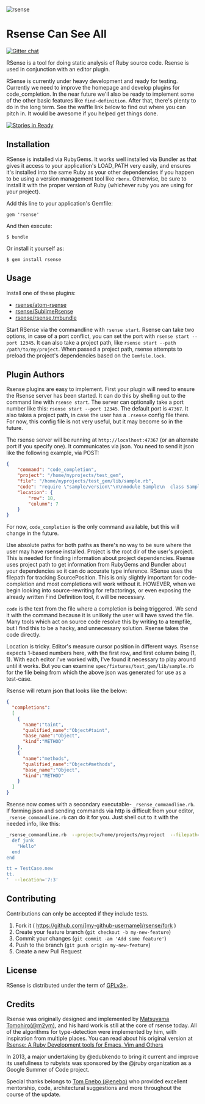 ![rsense](https://cloud.githubusercontent.com/assets/1395968/2978144/51565ee2-dbb5-11e3-9b94-e97a37739d03.png)

# Rsense Can See All

[![Gitter chat](https://badges.gitter.im/rsense/rsense.png)](https://gitter.im/rsense/rsense)

RSense is a tool for doing static analysis of Ruby source code. Rsense is used in conjunction with an editor plugin.

RSense is currently under heavy development and ready for testing.  Currently we need to improve the homepage and develop plugins for code_completion.  In the near future we'll also be ready to implement some of the other basic features like `find-definition`. After that, there's plenty to do in the long term.  See the waffle link below to find out where you can pitch in. It would be awesome if you helped get things done.

[![Stories in Ready](https://badge.waffle.io/rsense/rsense.png?label=ready&title=Ready)](https://waffle.io/rsense/rsense)


## Installation
RSense is installed via RubyGems. It works well installed via Bundler as that gives it access to your application's LOAD_PATH very easily, and ensures it's installed into the same Ruby as your other dependencies if you happen to be using a version management tool like `rbenv`.  Otherwise, be sure to install it with the proper version of Ruby (whichever ruby you are using for your project).

Add this line to your application's Gemfile:

    gem 'rsense'

And then execute:

    $ bundle

Or install it yourself as:

    $ gem install rsense

## Usage

Install one of these plugins:
-  [rsense/atom-rsense](https://atom.io/packages/rsense)
-  [rsense/SublimeRsense](https://github.com/rsense/SublimeRsense)
-  [rsense/rsense.tmbundle](https://github.com/rsense/rsense.tmbundle)

Start RSense via the commandline with `rsense start`.  Rsense can take two options, in case of a port conflict, you can set the port with `rsense start --port 12345`.  It can also take a project path, like `rsense start --path /path/to/my/project`.  When passed a project path, rsense attempts to preload the project's dependencies based on the `Gemfile.lock`.

## Plugin Authors

Rsense plugins are easy to implement.  First your plugin will need to ensure the Rsense server has been started.  It can do this by shelling out to the command line with `rsense start`.  The server can optionally take a port number like this: `rsense start --port 12345`. The default port is `47367`. It also takes a project path, in case the user has a `.rsense` config file there.  For now, this config file is not very useful, but it may become so in the future.

The rsense server will be running at `http://localhost:47367` (or an alternate port if you specify one).  It communicates via json.  You need to send it json like the following example, via POST:

```json
{
    "command": "code_completion",
    "project": "/home/myprojects/test_gem",
    "file": "/home/myprojects/test_gem/lib/sample.rb",
    "code": "require \"sample/version\"\n\nmodule Sample\n  class Sample\n    attr_accessor :simple\n\n    def initialize\n      @simple = \"simple\"\n    end\n\n    def another\n      \"another\"\n    end\n  end\nend\n\nsample = Sample::Sample.new\nsample",
    "location": {
        "row": 18,
        "column": 7
    }
}
```

For now, `code_completion` is the only command available, but this will change in the future. 

Use absolute paths for both paths as there's no way to be sure where the user may have rsense installed. Project is the root dir of the user's project. This is needed for finding information about project dependencies. Rsense uses project path to get information from RubyGems and Bundler about your dependencies so it can do accurate type inference. RSense uses the filepath for tracking SourcePosition. This is only slightly important for code-completion and most completions will work without it. HOWEVER, when we begin looking into source-rewriting for refactorings, or even exposing the already written Find Definition tool, it will be necessary. 

`code` is the text from the file where a completion is being triggered. We send it with the command because it is unlikely the user will have saved the file.  Many tools which act on source code resolve this by writing to a tempfile, but I find this to be a hacky, and unnecessary solution. Rsense takes the code directly.

Location is tricky. Editor's measure cursor position in different ways. Rsense expects 1-based numbers here, with the first row, and first column being (1, 1). With each editor I've worked with, I've found it necessary to play around until it works. But you can examine `spec/fixtures/test_gem/lib/sample.rb` for the file being from which the above json was generated for use as a test-case.

Rsense will return json that looks like the below:

```json
{
  "completions":
  [
    {
      "name":"taint",
      "qualified_name":"Object#taint",
      "base_name":"Object",
      "kind":"METHOD"
    },
    {
      "name":"methods",
      "qualified_name":"Object#methods",
      "base_name":"Object",
      "kind":"METHOD"
    }
  ]
}

```
Rsense now comes with a secondary executable- `_rsense_commandline.rb`. If forming json and sending commands via http is difficult from your editor, `_rsense_commandline.rb` can do it for you.  Just shell out to it with the needed info, like this:

```bash
_rsense_commandline.rb  --project=/home/projects/myproject  --filepath=/home/projects/myproject/lib/test_case.rb  --text='class TestCase
  def junk
    "Hello"
  end
end

tt = TestCase.new
tt.
'  --location='7:3'
```

## Contributing

Contributions can only be accepted if they include tests.

1. Fork it ( https://github.com/[my-github-username]/rsense/fork )
2. Create your feature branch (`git checkout -b my-new-feature`)
3. Commit your changes (`git commit -am 'Add some feature'`)
4. Push to the branch (`git push origin my-new-feature`)
5. Create a new Pull Request

## License

RSense is distributed under the term of
[GPLv3+](http://gplv3.fsf.org/).

## Credits

Rsense was originally designed and implemented by [Matsuyama Tomohiro(@m2ym)](https://github.com/m2ym/), and his hard work is still at the core of rsense today.  All of the algorithms for type-detection were implemented by him, with inspiration from multiple places.  You can read about his original version at [Rsense: A Ruby Development tools for Emacs, Vim and Others](http://cx4a.org/software/rsense/)

In 2013, a major undertaking by @edubkendo to bring it current and improve its usefullness to rubyists was sponsored by the @jruby organization as a Google Summer of Code project.

Special thanks belongs to [Tom Enebo (@enebo)](https://github.com/enebo) who provided excellent mentorship, code, architectural suggestions and more throughout the course of the update.
